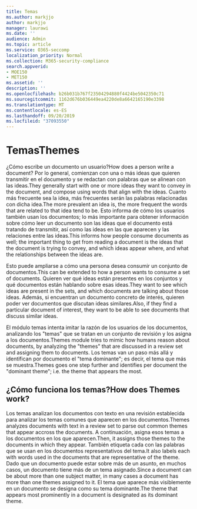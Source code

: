 ```yaml
---
title: Temas
ms.author: markjjo
author: markjjo
manager: laurawi
ms.date: ''
audience: Admin
ms.topic: article
ms.service: O365-seccomp
localization_priority: Normal
ms.collection: M365-security-compliance
search.appverid:
- MOE150
- MET150
ms.assetid: ''
description: ''
ms.openlocfilehash: b26b031b767f23504294880f4424be5042350c71
ms.sourcegitcommit: 1162d676b036449ea4220de8a6642165190e3398
ms.translationtype: MT
ms.contentlocale: es-ES
ms.lasthandoff: 09/20/2019
ms.locfileid: "37093550"
---
```

# <a name="themes"></a><span data-ttu-id="a9eab-102">Temas</span><span class="sxs-lookup"><span data-stu-id="a9eab-102">Themes</span></span>
<span data-ttu-id="a9eab-103">¿Cómo escribe un documento un usuario?</span><span class="sxs-lookup"><span data-stu-id="a9eab-103">How does a person write a document?</span></span> <span data-ttu-id="a9eab-104">Por lo general, comienzan con una o más ideas que quieren transmitir en el documento y se redactan con palabras que se alinean con las ideas.</span><span class="sxs-lookup"><span data-stu-id="a9eab-104">They generally start with one or more ideas they want to convey in the document, and compose using words that align with the ideas.</span></span> <span data-ttu-id="a9eab-105">Cuanto más frecuente sea la idea, más frecuentes serán las palabras relacionadas con dicha idea.</span><span class="sxs-lookup"><span data-stu-id="a9eab-105">The more prevalent an idea is, the more frequent the words that are related to that idea tend to be.</span></span> <span data-ttu-id="a9eab-106">Esto informa de cómo los usuarios también usan los documentos; lo más importante para obtener información sobre cómo leer un documento son las ideas que el documento está tratando de transmitir, así como las ideas en las que aparecen y las relaciones entre las ideas.</span><span class="sxs-lookup"><span data-stu-id="a9eab-106">This informs how people consume documents as well; the important thing to get from reading a document is the ideas that the document is trying to convey, and which ideas appear where, and what the relationships between the ideas are.</span></span>

<span data-ttu-id="a9eab-107">Esto puede ampliarse a cómo una persona desea consumir un conjunto de documentos.</span><span class="sxs-lookup"><span data-stu-id="a9eab-107">This can be extended to how a person wants to consume a set of documents.</span></span> <span data-ttu-id="a9eab-108">Quieren ver qué ideas están presentes en los conjuntos y qué documentos están hablando sobre esas ideas.</span><span class="sxs-lookup"><span data-stu-id="a9eab-108">They want to see which ideas are present in the sets, and which documents are talking about those ideas.</span></span> <span data-ttu-id="a9eab-109">Además, si encuentran un documento concreto de interés, quieren poder ver documentos que discutan ideas similares.</span><span class="sxs-lookup"><span data-stu-id="a9eab-109">Also, if they find a particular document of interest, they want to be able to see documents that discuss similar ideas.</span></span>

<span data-ttu-id="a9eab-110">El módulo temas intenta imitar la razón de los usuarios de los documentos, analizando los "temas" que se tratan en un conjunto de revisión y los asigna a los documentos.</span><span class="sxs-lookup"><span data-stu-id="a9eab-110">Themes module tries to mimic how humans reason about documents, by analyzing the "themes" that are discussed in a review set and assigning them to documents.</span></span> <span data-ttu-id="a9eab-111">Los temas van un paso más allá y identifican por documento el "tema dominante"; es decir, el tema que más se muestra.</span><span class="sxs-lookup"><span data-stu-id="a9eab-111">Themes goes one step further and identifies per document the "dominant theme"; i.e. the theme that appears the most.</span></span>

## <a name="how-does-themes-work"></a><span data-ttu-id="a9eab-112">¿Cómo funciona los temas?</span><span class="sxs-lookup"><span data-stu-id="a9eab-112">How does Themes work?</span></span>
<span data-ttu-id="a9eab-113">Los temas analizan los documentos con texto en una revisión establecida para analizar los temas comunes que aparecen en los documentos.</span><span class="sxs-lookup"><span data-stu-id="a9eab-113">Themes analyzes documents with text in a review set to parse out common themes that appear accross the documents.</span></span> <span data-ttu-id="a9eab-114">A continuación, asigna esos temas a los documentos en los que aparecen.</span><span class="sxs-lookup"><span data-stu-id="a9eab-114">Then, it assigns those themes to the documents in which they appear.</span></span> <span data-ttu-id="a9eab-115">También etiqueta cada con las palabras que se usan en los documentos representativos del tema.</span><span class="sxs-lookup"><span data-stu-id="a9eab-115">It also labels each with words used in the documents that are representative of the theme.</span></span> <span data-ttu-id="a9eab-116">Dado que un documento puede estar sobre más de un asunto, en muchos casos, un documento tiene más de un tema asignado.</span><span class="sxs-lookup"><span data-stu-id="a9eab-116">Since a document can be about more than one subject matter, in many cases a document has more than one themes assigned to it.</span></span> <span data-ttu-id="a9eab-117">El tema que aparece más visiblemente en un documento se designa como su tema dominante.</span><span class="sxs-lookup"><span data-stu-id="a9eab-117">The theme that appears most prominently in a document is designated as its dominant theme.</span></span>
